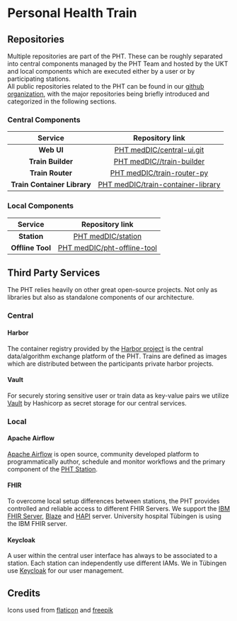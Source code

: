 # Personal Health Train

## Repositories
Multiple repositories are part of the PHT. These can be roughly separated into central components managed by the PHT Team
and hosted by the UKT and local components which are executed either by a user or by participating stations.  
All public repositories related to the PHT can be found in our [github organization](https://github.com/PHT-Medic),
with the major repositories being briefly introduced and categorized in the following sections.


### Central Components
|           Service           |                                        Repository link                                         |
|:---------------------------:|:----------------------------------------------------------------------------------------------:|
|         **Web UI**          |            [PHT medDIC/central-ui.git](https://github.com/PHT-Medic/central-ui.git)            |
|      **Train Builder**      |      [PHT medDIC//train-builder](https://github.com/PHT-Medic/central-train-builder.git)       |
|      **Train Router**       |      [PHT medDIC/train-router-py](https://github.com/PHT-Medic/central-train-router.git)       |
| **Train Container Library** | [PHT medDIC/train-container-library](https://github.com/PHT-Medic/train-container-library.git) |


### Local Components
|     Service      |                               Repository link                                |
|:----------------:|:----------------------------------------------------------------------------:|
|   **Station**    |          [PHT medDIC/station](https://github.com/PHT-Medic/station)          |
| **Offline Tool** | [PHT medDIC/pht-offline-tool](https://github.com/PHT-Medic/offline-tool.git) |


## Third Party Services
The PHT relies heavily on other great open-source projects. Not only as libraries but also as standalone components of
our architecture.

### Central
#### Harbor
The container registry provided by the [Harbor project](https://goharbor.io/) is the central data/algorithm exchange 
platform of the PHT. Trains are defined as images which are distributed between the participants private harbor projects.

#### Vault
For securely storing sensitive user or train data as key-value pairs we utilize [Vault](https://www.vaultproject.io/)
by Hashicorp as secret storage for our central services.

### Local
#### Apache Airflow
[Apache Airflow](https://airflow.apache.org/) is open source, community developed platform to programmatically author,
schedule and monitor workflows and the primary component of the [PHT Station](user_guide/station.md).

#### FHIR
To overcome local setup differences between stations, the PHT provides controlled and reliable access to different FHIR Servers.
We support the  [IBM FHIR Server](https://hub.docker.com/r/ibmcom/ibm-fhir-server), [Blaze](https://github.com/samply/blaze)
and [HAPI](https://hapifhir.io) server. University hospital Tübingen is using the IBM FHIR server.

#### Keycloak
A user within the central user interface has always to be associated to a station. Each station can independently use different IAMs.
We in Tübingen use [Keycloak](https://hub.docker.com/r/jboss/keycloak/) for our user management.


## Credits
Icons used from [flaticon](https://www.flaticon.com/) and [freepik](https://www.freepik.com)


